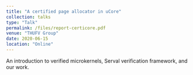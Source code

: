 ```yaml
---
title: "A certified page allocator in uCore"
collection: talks
type: "Talk"
permalink: /files/report-certicore.pdf
venue: "THUFV Group"
date: 2020-06-15
location: "Online"
---
```


An introduction to verified microkernels, Serval verification framework, and our work.
